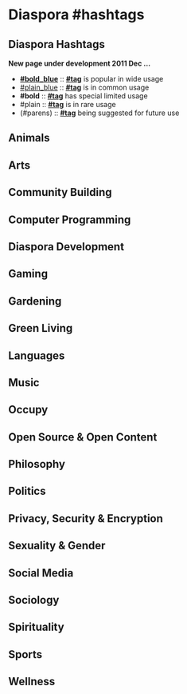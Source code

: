 # Diaspora #hashtags
## Diaspora Hashtags

**New page under development 2011 Dec ...**

- **[\#bold_blue](#)** :: **[\#tag](#)** is popular in wide usage
- [\#plain_blue](#) :: **[\#tag](#)** is in common usage
- **\#bold** :: **[\#tag](#)** has special limited usage
- \#plain :: **[\#tag](#)** is in rare usage
- (\#parens) :: **[\#tag](#)** being suggested for future use

## Animals

## Arts

## Community Building

## Computer Programming

## Diaspora Development

## Gaming

## Gardening

## Green Living

## Languages

## Music

## Occupy

## Open Source & Open Content

## Philosophy

## Politics

## Privacy, Security & Encryption

## Sexuality & Gender

## Social Media

## Sociology

## Spirituality

## Sports

## Wellness
